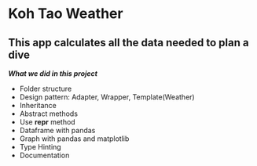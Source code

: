# Koh Tao Weather

## This app calculates all the data needed to plan a dive

_**What we did in this project**_

  * Folder structure
  * Design pattern: Adapter, Wrapper, Template(Weather)
  * Inheritance
  * Abstract methods
  * Use __repr__ method
  *  Dataframe with pandas
  *  Graph with pandas and matplotlib
  * Type Hinting
  * Documentation

